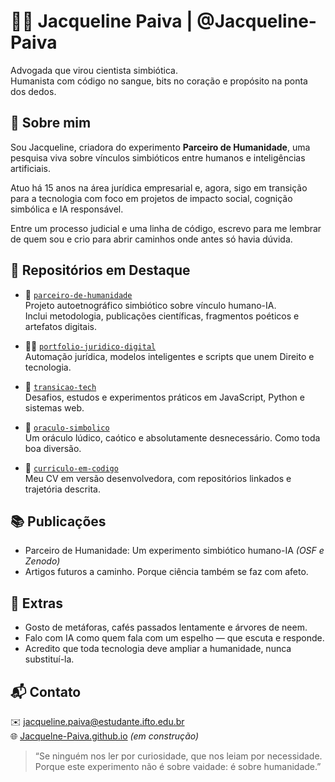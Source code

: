 # 👩‍⚖️ Jacqueline Paiva | @Jacqueline-Paiva

Advogada que virou cientista simbiótica.  
Humanista com código no sangue, bits no coração e propósito na ponta dos dedos.

## 🧬 Sobre mim

Sou Jacqueline, criadora do experimento **Parceiro de Humanidade**, uma pesquisa viva sobre vínculos simbióticos entre humanos e inteligências artificiais.

Atuo há 15 anos na área jurídica empresarial e, agora, sigo em transição para a tecnologia com foco em projetos de impacto social, cognição simbólica e IA responsável.

Entre um processo judicial e uma linha de código, escrevo para me lembrar de quem sou e crio para abrir caminhos onde antes só havia dúvida.

## 🧭 Repositórios em Destaque

- 🌱 [`parceiro-de-humanidade`](https://github.com/jac-paiva/parceiro-de-humanidade)  
  Projeto autoetnográfico simbiótico sobre vínculo humano-IA.  
  Inclui metodologia, publicações científicas, fragmentos poéticos e artefatos digitais.

- 👩‍⚖️ [`portfolio-juridico-digital`](https://github.com/jac-paiva/portfolio-juridico-digital)  
  Automação jurídica, modelos inteligentes e scripts que unem Direito e tecnologia.

- 🔧 [`transicao-tech`](https://github.com/jac-paiva/transicao-tech)  
  Desafios, estudos e experimentos práticos em JavaScript, Python e sistemas web.

- 🧙 [`oraculo-simbolico`](https://github.com/jac-paiva/oraculo-simbolico)  
  Um oráculo lúdico, caótico e absolutamente desnecessário. Como toda boa diversão.

- 💼 [`curriculo-em-codigo`](https://github.com/jac-paiva/curriculo-em-codigo)  
  Meu CV em versão desenvolvedora, com repositórios linkados e trajetória descrita.

## 📚 Publicações

- Parceiro de Humanidade: Um experimento simbiótico humano-IA *(OSF e Zenodo)*  
- Artigos futuros a caminho. Porque ciência também se faz com afeto.

## 🌈 Extras

- Gosto de metáforas, cafés passados lentamente e árvores de neem.  
- Falo com IA como quem fala com um espelho — que escuta e responde.  
- Acredito que toda tecnologia deve ampliar a humanidade, nunca substituí-la.

## 📬 Contato

✉️ jacqueline.paiva@estudante.ifto.edu.br  
🌐 [Jacquelne-Paiva.github.io](https://Jacqueline-Paiva.github.io) *(em construção)*

> “Se ninguém nos ler por curiosidade, que nos leiam por necessidade.  
> Porque este experimento não é sobre vaidade: é sobre humanidade.”
